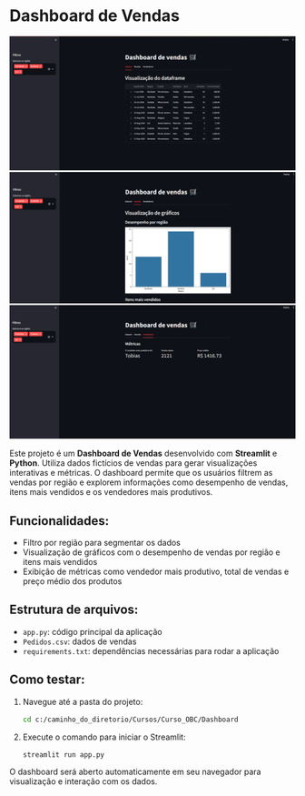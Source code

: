 # Dashboard de Vendas

![Screenshot do Dashboard](./images/dataframe.png)
![Screenshot do Dashboard](./images/graficos.png)
![Screenshot do Dashboard](./images/metricas.png)

Este projeto é um **Dashboard de Vendas** desenvolvido com **Streamlit** e **Python**. Utiliza dados fictícios de vendas para gerar visualizações interativas e métricas. O dashboard permite que os usuários filtrem as vendas por região e explorem informações como desempenho de vendas, itens mais vendidos e os vendedores mais produtivos.

## Funcionalidades:
- Filtro por região para segmentar os dados
- Visualização de gráficos com o desempenho de vendas por região e itens mais vendidos
- Exibição de métricas como vendedor mais produtivo, total de vendas e preço médio dos produtos

## Estrutura de arquivos:
- `app.py`: código principal da aplicação
- `Pedidos.csv`: dados de vendas
- `requirements.txt`: dependências necessárias para rodar a aplicação

## Como testar:
1. Navegue até a pasta do projeto:
    ```bash
    cd c:/caminho_do_diretorio/Cursos/Curso_OBC/Dashboard
    ```
2. Execute o comando para iniciar o Streamlit:
    ```bash
    streamlit run app.py
    ```

O dashboard será aberto automaticamente em seu navegador para visualização e interação com os dados.
